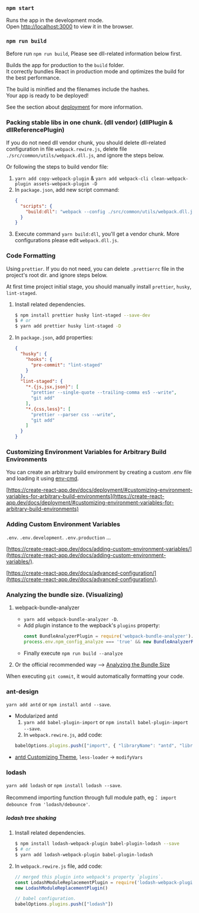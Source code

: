 ### `npm start`

Runs the app in the development mode.<br>
Open [http://localhost:3000](http://localhost:3000) to view it in the browser.

### `npm run build`

Before run `npm run build`, Please see dll-related information below first.<br>

Builds the app for production to the `build` folder.<br>
It correctly bundles React in production mode and optimizes the build for the best performance.

The build is minified and the filenames include the hashes.<br>
Your app is ready to be deployed!

See the section about [deployment](https://create-react-app.dev/docs/deployment/) for more information.

### Packing stable libs in one chunk. (dll vendor) (dllPlugin & dllReferencePlugin)
If you do not need dll vendor chunk, you should delete dll-related configuration in file `webpack.rewire.js`,
delete file `./src/common/utils/webpack.dll.js`, and ignore the steps below.

Or following the steps to build vendor file:
1. `yarn add copy-webpack-plugin` & `yarn add webpack-cli clean-webpack-plugin assets-webpack-plugin -D`
2. In `package.json`, add new script command:
   ```json
   {
     "scripts": {
       "build:dll": "webpack --config ./src/common/utils/webpack.dll.js"
     }
   }
   ```
3. Execute command `yarn build:dll`, you'll get a vendor chunk. More configurations please edit `webpack.dll.js`.

### Code Formatting
Using `prettier`. If you do not need, you can delete `.prettierrc` file in the project's root dir.
and ignore steps below.

At first time project initial stage, you should manually install `prettier`, `husky`, `lint-staged`. 
1. Install related dependencies. 
   ```sh
   $ npm install prettier husky lint-staged --save-dev
   $ # or
   $ yarn add prettier husky lint-staged -D
   ```
2. In `package.json`, add properties:
   ```json
   {
     "husky": {
       "hooks": {
         "pre-commit": "lint-staged"
       }
     },
     "lint-staged": {
       "*.{js,jsx,json}": [
         "prettier --single-quote --trailing-comma es5 --write",
         "git add"
       ],
       "*.{css,less}": [
         "prettier --parser css --write",
         "git add"
       ]
     }
   }
   ``` 


### Customizing Environment Variables for Arbitrary Build Environments
You can create an arbitrary build environment by creating a custom .env file and loading it using [env-cmd](https://www.npmjs.com/package/env-cmd).

[https://create-react-app.dev/docs/deployment/#customizing-environment-variables-for-arbitrary-build-environments](https://create-react-app.dev/docs/deployment/#customizing-environment-variables-for-arbitrary-build-environments)
   
### Adding Custom Environment Variables
`.env`. `.env.development`. `.env.production` ... 

[https://create-react-app.dev/docs/adding-custom-environment-variables/](https://create-react-app.dev/docs/adding-custom-environment-variables/). 

[https://create-react-app.dev/docs/advanced-configuration/](https://create-react-app.dev/docs/advanced-configuration/).

### Analyzing the bundle size. (Visualizing)
1. webpack-bundle-analyzer
   - `yarn add webpack-bundle-analyzer -D`.
   - Add plugin instance to the wepback's `plugins` property:
		```javascript
		const BundleAnalyzerPlugin = require('webpack-bundle-analyzer').BundleAnalyzerPlugin
		process.env.npm_config_analyze === 'true' && new BundleAnalyzerPlugin()
		```
   - Finally execute `npm run build --analyze`


2. Or the official recommended way --> [Analyzing the Bundle Size](https://create-react-app.dev/docs/analyzing-the-bundle-size/)

When executing `git commit`, it would automatically formatting your code.

### ant-design
`yarn add antd` or `npm install antd --save`.
- Modularized antd
  1. `yarn add babel-plugin-import` or `npm install babel-plugin-import --save`.
  2. In `webpack.rewire.js`, add code:
  ```javascript
  babelOptions.plugins.push(["import", { "libraryName": "antd", "libraryDirectory": "es", "style": true }])
  ```
- [antd Customizing Theme](https://ant.design/docs/react/customize-theme-cn), `less-loader` -> `modifyVars`
    
### lodash
`yarn add lodash` or `npm install lodash --save`.

Recommend importing function through full module path, eg： `import debounce from 'lodash/debounce'`.

##### lodash tree shaking
1. Install related dependencies. 
   ```sh
   $ npm install lodash-webpack-plugin babel-plugin-lodash --save
   $ # or
   $ yarn add lodash-webpack-plugin babel-plugin-lodash
   ```
2. In `webpack.rewire.js` file, add code:
   ```javascript
   // merged this plugin into webpack's property `plugins`.
   const LodashModuleReplacementPlugin = require('lodash-webpack-plugin')
   new LodashModuleReplacementPlugin()

   // babel configuration.
   babelOptions.plugins.push(["lodash"])
   ```
